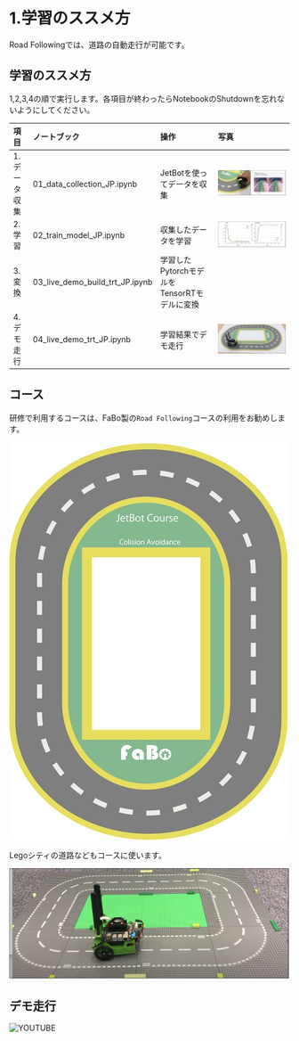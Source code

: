 # 1.学習のススメ方
Road Followingでは、道路の自動走行が可能です。

## 学習のススメ方

1,2,3,4の順で実行します。各項目が終わったらNotebookのShutdownを忘れないようにしてください。

|項目|ノートブック|操作|写真|
|:--|:--|:--|:--|
|1.データ収集|01_data_collection_JP.ipynb|JetBotを使ってデータを収集|![](./img/how001.jpg)|
|2.学習|02_train_model_JP.ipynb|収集したデータを学習|![](./img/how002.jpg)|
|3.変換|03_live_demo_build_trt_JP.ipynb|学習したPytorchモデルをTensorRTモデルに変換||
|4.デモ走行|04_live_demo_trt_JP.ipynb|学習結果でデモ走行|![](./img/how003.jpg)|

## コース

研修で利用するコースは、FaBo製の``Road Following``コースの利用をお勧めします。

![](./img/fabo_course002.jpg)

Legoシティの道路などもコースに使います。

![](./img/lego001.jpg)

## デモ走行　

![YOUTUBE](ZJjPNkmqPRk)
